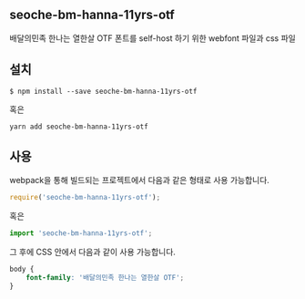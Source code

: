 
seoche-bm-hanna-11yrs-otf
---------------------

배달의민족 한나는 열한살 OTF 폰트를 self-host 하기 위한 webfont 파일과 css 파일

설치
----

```
$ npm install --save seoche-bm-hanna-11yrs-otf
```

혹은

```
yarn add seoche-bm-hanna-11yrs-otf
```

사용
----

webpack을 통해 빌드되는 프로젝트에서 다음과 같은 형태로 사용 가능합니다.

```js
require('seoche-bm-hanna-11yrs-otf');
```

혹은

```js
import 'seoche-bm-hanna-11yrs-otf';
```

그 후에 CSS 안에서 다음과 같이 사용 가능합니다.

```css
body {
    font-family: '배달의민족 한나는 열한살 OTF';
}
```
